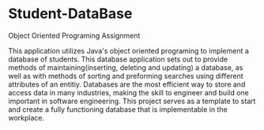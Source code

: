 # Student-DataBase
Object Oriented Programing Assignment

This application utilizes Java's object oriented programing to implement a database of students. This database application sets out to provide methods of maintaining(inserting, deleting and updating) a database, as well as with methods of sorting and preforming searches using different attributes of an entitiy. Databases are the most efficient way to store and access data in many industries, making the skill to engineer and build one important in software engineering. This project serves as a template to start and create a fully functioning database that is implementable in the workplace.
